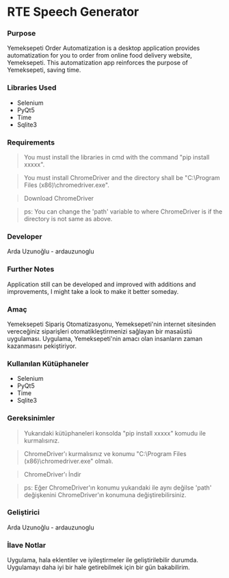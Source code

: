 # RTE Speech Generator

### Purpose

Yemeksepeti Order Automatization is a desktop application provides automatization for you to order from online food delivery website, Yemeksepeti. This automatization app reinforces the purpose of Yemeksepeti, saving time.

### Libraries Used

- Selenium
- PyQt5
- Time
- Sqlite3

### Requirements

> You must install the libraries in cmd with the command "pip install xxxxx".

> You must install ChromeDriver and the directory shall be "C:\Program Files (x86)\chromedriver.exe".

> Download ChromeDriver

> ps: You can change the 'path' variable to where ChromeDriver is if the directory is not same as above.

### Developer

Arda Uzunoğlu - ardauzunoglu

### Further Notes

Application still can be developed and improved with additions and improvements, I might take a look to make it better someday.


### Amaç

Yemeksepeti Sipariş Otomatizasyonu, Yemeksepeti'nin internet sitesinden vereceğiniz siparişleri otomatikleştirmenizi sağlayan bir masaüstü uygulaması. Uygulama, Yemeksepeti'nin amacı olan insanların zaman kazanmasını pekiştiriyor.

### Kullanılan Kütüphaneler

- Selenium
- PyQt5
- Time
- Sqlite3

### Gereksinimler

> Yukarıdaki kütüphaneleri konsolda "pip install xxxxx" komudu ile kurmalısınız.

> ChromeDriver'ı kurmalısınız ve konumu "C:\Program Files (x86)\chromedriver.exe" olmalı.

> ChromeDriver'ı İndir

> ps: Eğer ChromeDriver'ın konumu yukarıdaki ile aynı değilse 'path' değişkenini ChromeDriver'ın konumuna değiştirebilirsiniz.

### Geliştirici

Arda Uzunoğlu - ardauzunoglu

### İlave Notlar

Uygulama, hala eklentiler ve iyileştirmeler ile geliştirilebilir durumda. Uygulamayı daha iyi bir hale getirebilmek için bir gün bakabilirim.

